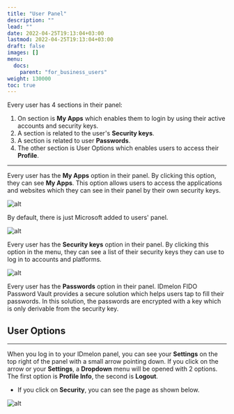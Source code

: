 ```yaml
---
title: "User Panel"
description: ""
lead: ""
date: 2022-04-25T19:13:04+03:00
lastmod: 2022-04-25T19:13:04+03:00
draft: false
images: []
menu:
  docs:
    parent: "for_business_users"
weight: 130000
toc: true
---
```


Every user has 4 sections in their panel:

1. On section is **My Apps** which enables them to login by using their active accounts and security keys.
2. A section is related to the user's **Security keys**.
3. A section is related to user **Passwords**.
4. The other section is User Options which enables users to access their **Profile**.

---

Every user has the **My Apps** option in their panel. By clicking this option, they can see **My Apps**. This option allows users to access the applications and websites which they can see in their panel by their own security keys.

![alt](/images/vendor/user_panel/1.png)

By default, there is just Microsoft added to users' panel.

![alt](/images/vendor/user_panel/2.png)

Every user has the **Security keys** option in their panel. By clicking this option in the menu, they can see a list of their security keys they can use to log in to accounts and platforms.

![alt](/images/vendor/user_panel/3.png)

Every user has the **Passwords** option in their panel. IDmelon FIDO Password Vault provides a secure solution which helps users tap to fill their passwords. In this solution, the passwords are encrypted with a key which is only derivable from the security key.

## User Options

---

When you log in to your IDmelon panel, you can see your **Settings** on the top right of the panel with a small arrow pointing down. If you click on the arrow or your **Settings**, a **Dropdown** menu will be opened with 2 options. The first option is **Profile Info**, the second is **Logout**.

- If you click on **Security**, you can see the page as shown below.

![alt](/images/vendor/user_panel/4.png)

